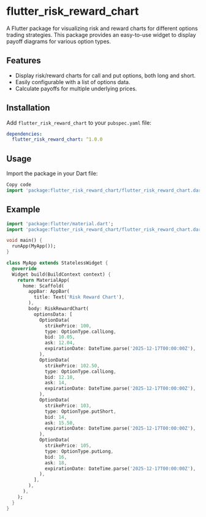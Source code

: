 # flutter_risk_reward_chart

A Flutter package for visualizing risk and reward charts for different options trading strategies. This package provides an easy-to-use widget to display payoff diagrams for various option types.

## Features

- Display risk/reward charts for call and put options, both long and short.
- Easily configurable with a list of options data.
- Calculate payoffs for multiple underlying prices.

## Installation

Add `flutter_risk_reward_chart` to your `pubspec.yaml` file:

```yaml
dependencies:
  flutter_risk_reward_chart: ^1.0.0
```

## Usage

Import the package in your Dart file:

```dart
Copy code
import 'package:flutter_risk_reward_chart/flutter_risk_reward_chart.dart';
```

## Example

```dart
import 'package:flutter/material.dart';
import 'package:flutter_risk_reward_chart/flutter_risk_reward_chart.dart';

void main() {
  runApp(MyApp());
}

class MyApp extends StatelessWidget {
  @override
  Widget build(BuildContext context) {
    return MaterialApp(
      home: Scaffold(
        appBar: AppBar(
          title: Text('Risk Reward Chart'),
        ),
        body: RiskRewardChart(
          optionsData: [
            OptionData(
              strikePrice: 100,
              type: OptionType.callLong,
              bid: 10.05,
              ask: 12.04,
              expirationDate: DateTime.parse('2025-12-17T00:00:00Z'),
            ),
            OptionData(
              strikePrice: 102.50,
              type: OptionType.callLong,
              bid: 12.10,
              ask: 14,
              expirationDate: DateTime.parse('2025-12-17T00:00:00Z'),
            ),
            OptionData(
              strikePrice: 103,
              type: OptionType.putShort,
              bid: 14,
              ask: 15.50,
              expirationDate: DateTime.parse('2025-12-17T00:00:00Z'),
            ),
            OptionData(
              strikePrice: 105,
              type: OptionType.putLong,
              bid: 16,
              ask: 18,
              expirationDate: DateTime.parse('2025-12-17T00:00:00Z'),
            ),
          ],
        ),
      ),
    );
  }
}
```

